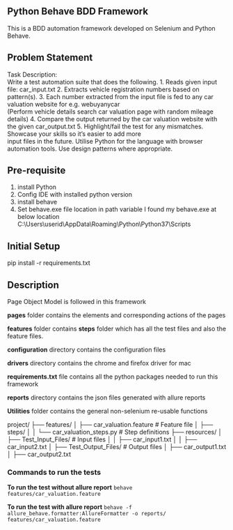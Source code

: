## **Python Behave BDD Framework**

This is a BDD automation framework developed on Selenium and Python Behave.

## **Problem Statement**

Task Description:  
Write a test automation suite that does the following.
1.
Reads given input file: car_input.txt
2.
Extracts vehicle registration numbers based on pattern(s).
3.
Each number extracted from the input file is fed to any car valuation website for e.g.
webuyanycar  
(Perform vehicle details search car valuation page with random mileage details)
4.
Compare the output returned by the car valuation website with the given car_output.txt
5.
Highlight/fail the test for any mismatches. Showcase your skills so it’s easier to add more  
input files in the future. Utilise Python for the language with browser automation tools. Use
design patterns where appropriate.

## **Pre-requisite**

1. install Python
2. Config IDE with installed python version
3. install behave
4. Set behave.exe file location in path variable I found my behave.exe at below location C:\Users\userid\AppData\Roaming\Python\Python37\Scripts

## **Initial Setup**
pip install -r requirements.txt


## **Description**

Page Object Model is followed in this framework

**pages** folder contains the elements and corresponding actions of the pages

**features** folder contains **steps** folder which has all the test files and also the feature files.

**configuration** directory contains the configuration files

**drivers** directory contains the chrome and firefox driver for mac

**requirements.txt** file contains all the python packages needed to run this framework

**reports** directory contains the json files generated with allure reports

**Utilities** folder contains the general non-selenium re-usable functions 

project/
├── features/
│   ├── car_valuation.feature  # Feature file
│   ├── steps/
│   │   └── car_valuation_steps.py  # Step definitions
├── resources/
│   ├── Test_Input_Files/  # Input files
│   │   ├── car_input1.txt
│   │   ├── car_input2.txt
│   ├── Test_Output_Files/ # Output files
│       ├── car_output1.txt
│       ├── car_output2.txt


### **Commands to run the tests**

**To run the test without allure report** 
`behave features/car_valuation.feature`

**To run the test with allure report**
`behave -f allure_behave.formatter:AllureFormatter -o reports/ features/car_valuation.feature`
